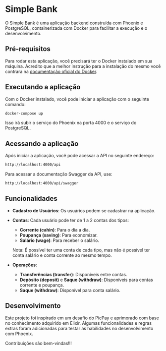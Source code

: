 # Simple Bank

O Simple Bank é uma aplicação backend construída com Phoenix e PostgreSQL, containerizada com Docker para facilitar a execução e o desenvolvimento.

## Pré-requisitos

Para rodar esta aplicação, você precisará ter o Docker instalado em sua máquina. Acredito que a melhor instrução para a instalação do mesmo você contrara na [documentação oficial do Docker](https://docs.docker.com/engine/install/).

## Executando a aplicação

Com o Docker instalado, você pode iniciar a aplicação com o seguinte comando:

```bash
docker-compose up
```
Isso irá subir o serviço do Phoenix na porta 4000 e o serviço do PostgreSQL.

## Acessando a aplicação

Após iniciar a aplicação, você pode acessar a API no seguinte endereço:
```bash
http://localhost:4000/api
```

Para acessar a documentação Swagger da API, use:
```bash
http://localhost:4000/api/swagger
```

## Funcionalidades

- **Cadastro de Usuários**: Os usuários podem se cadastrar na aplicação.

- **Contas**: Cada usuário pode ter de 1 a 2 contas dos tipos:
  - **Corrente (cahin)**: Para o dia a dia.
  - **Poupança (saving)**: Para economizar.
  - **Salário (wage)**: Para receber o salário.

  Nota: É possível ter uma conta de cada tipo, mas não é possível ter conta salário e conta corrente ao mesmo tempo.

- **Operações**:
  - **Transferências (transfer)**: Disponíveis entre contas.
  - **Depósito (deposit)** e **Saque (withdraw)**: Disponíveis para contas corrente e poupança.
  - **Saque (withdraw)**: Disponível para conta salário.


## Desenvolvimento

Este projeto foi inspirado em um desafio do PicPay e aprimorado com base no conhecimento adquirido em Elixir. Algumas funcionalidades e regras extras foram adicionadas para testar as habilidades no desenvolvimento com Phoenix.

Contribuições são bem-vindas!!!

